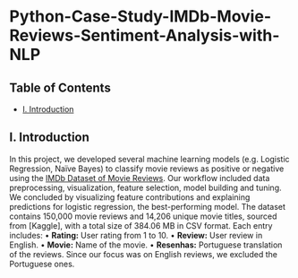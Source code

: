 # Python-Case-Study-IMDb-Movie-Reviews-Sentiment-Analysis-with-NLP

## Table of Contents
- [I. Introduction](#I.-Introduction)

## I. Introduction
In this project, we developed several machine learning models (e.g. Logistic Regression, Naïve Bayes) to classify movie reviews as positive or negative using the [IMDb Dataset of Movie Reviews](https://www.kaggle.com/datasets/crisbam/imdb-dataset-of-65k-movie-reviews-and-translation).
Our workflow included data preprocessing, visualization, feature selection, model building and tuning. We concluded by visualizing feature contributions and explaining predictions for logistic regression, the best-performing model.
The dataset contains 150,000 movie reviews and 14,206 unique movie titles, sourced from [Kaggle], with a total size of 384.06 MB in CSV format. Each entry includes:
•	**Rating:** User rating from 1 to 10.
•	**Review:** User review in English.
•	**Movie:** Name of the movie.
•	**Resenhas:** Portuguese translation of the reviews.
Since our focus was on English reviews, we excluded the Portuguese ones.

